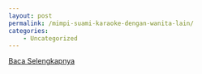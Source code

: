 ```yaml
---
layout: post
permalink: /mimpi-suami-karaoke-dengan-wanita-lain/
categories:
    - Uncategorized
---
```


[Baca Selengkapnya](/09)